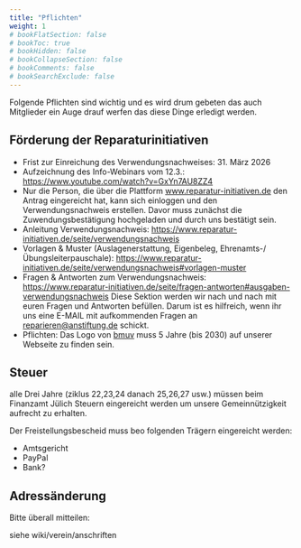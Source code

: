 ```yaml
---
title: "Pflichten"
weight: 1
# bookFlatSection: false
# bookToc: true
# bookHidden: false
# bookCollapseSection: false
# bookComments: false
# bookSearchExclude: false
---
```


Folgende Pflichten sind wichtig und es wird drum gebeten das auch Mitglieder ein Auge drauf werfen das diese Dinge erledigt werden.

## Förderung der Reparaturinitiativen

- Frist zur Einreichung des Verwendungsnachweises: 31. März 2026
- Aufzeichnung des Info-Webinars vom 12.3.: https://www.youtube.com/watch?v=GxYn7AU8ZZ4
- Nur die Person, die über die Plattform www.reparatur-initiativen.de den Antrag eingereicht hat, kann sich einloggen und den Verwendungsnachweis erstellen. Davor muss zunächst die Zuwendungsbestätigung hochgeladen und durch uns bestätigt sein.
- Anleitung Verwendungsnachweis: https://www.reparatur-initiativen.de/seite/verwendungsnachweis 
- Vorlagen & Muster (Auslagenerstattung, Eigenbeleg, Ehrenamts-/Übungsleiterpauschale): https://www.reparatur-initiativen.de/seite/verwendungsnachweis#vorlagen-muster 
- Fragen & Antworten zum Verwendungsnachweis: https://www.reparatur-initiativen.de/seite/fragen-antworten#ausgaben-verwendungsnachweis
Diese Sektion werden wir nach und nach mit euren Fragen und Antworten befüllen. Darum ist es hilfreich, wenn ihr uns eine E-MAIL mit aufkommenden Fragen an reparieren@anstiftung.de schickt.
- Pflichten: Das Logo von [bmuv](https://www.bmuv.de/) muss 5 Jahre (bis 2030) auf unserer Webseite zu finden sein.

## Steuer

alle Drei Jahre (ziklus 22,23,24 danach 25,26,27 usw.) müssen beim Finanzamt Jülich Steuern eingereicht werden um unsere Gemeinnützigkeit aufrecht zu erhalten.

Der Freistellungsbescheid muss beo folgenden Trägern eingereicht werden:

- Amtsgericht
- PayPal
- Bank?

## Adressänderung

Bitte überall mitteilen:

siehe wiki/verein/anschriften
